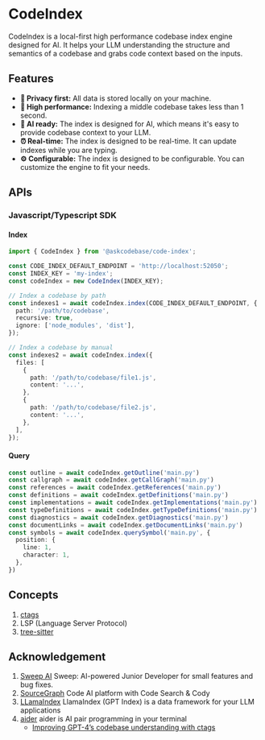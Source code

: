 # CodeIndex

CodeIndex is a local-first high performance codebase index engine designed for AI. It helps your LLM understanding the structure and semantics of a codebase and grabs code context based on the inputs.

## Features

- **🔐 Privacy first:** All data is stored locally on your machine.
- **🚀 High performance:** Indexing a middle codebase takes less than 1 second.
- **🤖 AI ready:** The index is designed for AI, which means it's easy to provide codebase context to your LLM.
- **⏰ Real-time:** The index is designed to be real-time. It can update indexes while you are typing.
- **⚙️ Configurable:** The index is designed to be configurable. You can customize the engine to fit your needs.

## APIs

### Javascript/Typescript SDK

#### Index

```typescript
import { CodeIndex } from '@askcodebase/code-index';

const CODE_INDEX_DEFAULT_ENDPOINT = 'http://localhost:52050';
const INDEX_KEY = 'my-index';
const codeIndex = new CodeIndex(INDEX_KEY);

// Index a codebase by path
const indexes1 = await codeIndex.index(CODE_INDEX_DEFAULT_ENDPOINT, {
  path: '/path/to/codebase',
  recursive: true,
  ignore: ['node_modules', 'dist'],
});

// Index a codebase by manual
const indexes2 = await codeIndex.index({
  files: [
    {
      path: '/path/to/codebase/file1.js',
      content: '...',
    },
    {
      path: '/path/to/codebase/file2.js',
      content: '...',
    },
  ],
});
```

#### Query

```typescript
const outline = await codeIndex.getOutline('main.py')
const callgraph = await codeIndex.getCallGraph('main.py')
const references = await codeIndex.getReferences('main.py')
const definitions = await codeIndex.getDefinitions('main.py')
const implementations = await codeIndex.getImplementations('main.py')
const typeDefinitions = await codeIndex.getTypeDefinitions('main.py')
const diagnostics = await codeIndex.getDiagnostics('main.py')
const documentLinks = await codeIndex.getDocumentLinks('main.py')
const symbols = await codeIndex.querySymbol('main.py', {
  position: {
    line: 1,
    character: 1,
  },
})
```


## Concepts

1. [ctags](https://github.com/universal-ctags/ctags)
2. LSP (Language Server Protocol)
3. [tree-sitter](https://github.com/tree-sitter/tree-sitter/tree/master)

## Acknowledgement

1. [Sweep AI](https://github.com/sweepai/sweep) Sweep: AI-powered Junior Developer for small features and bug fixes.
2. [SourceGraph](https://github.com/sourcegraph/sourcegraph) Code AI platform with Code Search & Cody
3. [LLamaIndex](https://github.com/jerryjliu/llama_index) LlamaIndex (GPT Index) is a data framework for your LLM applications
4. [aider](https://github.com/paul-gauthier/aider) aider is AI pair programming in your terminal
    - [Improving GPT-4’s codebase understanding with ctags](https://aider.chat/docs/ctags.html)